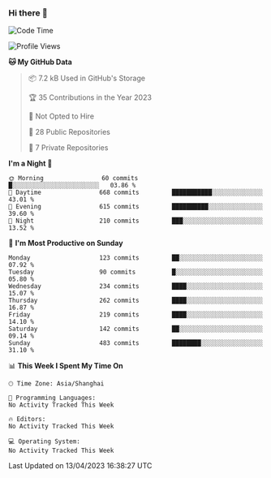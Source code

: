 ### Hi there 👋

<!--
**robinWongM/robinWongM** is a ✨ _special_ ✨ repository because its `README.md` (this file) appears on your GitHub profile.

Here are some ideas to get you started:

- 🔭 I’m currently working on ...
- 🌱 I’m currently learning ...
- 👯 I’m looking to collaborate on ...
- 🤔 I’m looking for help with ...
- 💬 Ask me about ...
- 📫 How to reach me: ...
- 😄 Pronouns: ...
- ⚡ Fun fact: ...
-->

<!--START_SECTION:waka-->
![Code Time](http://img.shields.io/badge/Code%20Time-121%20hrs%2034%20mins-blue)

![Profile Views](http://img.shields.io/badge/Profile%20Views-2-blue)

**🐱 My GitHub Data** 

> 📦 7.2 kB Used in GitHub's Storage 
 > 
> 🏆 35 Contributions in the Year 2023
 > 
> 🚫 Not Opted to Hire
 > 
> 📜 28 Public Repositories 
 > 
> 🔑 7 Private Repositories 
 > 
**I'm a Night 🦉** 

```text
🌞 Morning                60 commits          █░░░░░░░░░░░░░░░░░░░░░░░░   03.86 % 
🌆 Daytime                668 commits         ███████████░░░░░░░░░░░░░░   43.01 % 
🌃 Evening                615 commits         ██████████░░░░░░░░░░░░░░░   39.60 % 
🌙 Night                  210 commits         ███░░░░░░░░░░░░░░░░░░░░░░   13.52 % 
```
📅 **I'm Most Productive on Sunday** 

```text
Monday                   123 commits         ██░░░░░░░░░░░░░░░░░░░░░░░   07.92 % 
Tuesday                  90 commits          █░░░░░░░░░░░░░░░░░░░░░░░░   05.80 % 
Wednesday                234 commits         ████░░░░░░░░░░░░░░░░░░░░░   15.07 % 
Thursday                 262 commits         ████░░░░░░░░░░░░░░░░░░░░░   16.87 % 
Friday                   219 commits         ████░░░░░░░░░░░░░░░░░░░░░   14.10 % 
Saturday                 142 commits         ██░░░░░░░░░░░░░░░░░░░░░░░   09.14 % 
Sunday                   483 commits         ████████░░░░░░░░░░░░░░░░░   31.10 % 
```


📊 **This Week I Spent My Time On** 

```text
🕑︎ Time Zone: Asia/Shanghai

💬 Programming Languages: 
No Activity Tracked This Week

🔥 Editors: 
No Activity Tracked This Week

💻 Operating System: 
No Activity Tracked This Week
```


 Last Updated on 13/04/2023 16:38:27 UTC
<!--END_SECTION:waka-->
